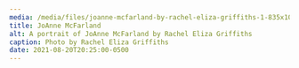```yaml
---
media: /media/files/joanne-mcfarland-by-rachel-eliza-griffiths-1-835x1080.jpeg
title: JoAnne McFarland
alt: A portrait of JoAnne McFarland by Rachel Eliza Griffiths
caption: Photo by Rachel Eliza Griffiths
date: 2021-08-20T20:25:00-0500
---
```

